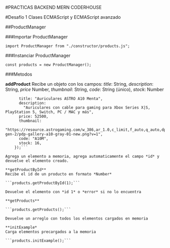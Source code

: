 #PRACTICAS BACKEND MERN CODERHOUSE

#Desafío 1
Clases ECMAScript y ECMAScript avanzado

##ProductManager

###Importar ProductManager

`import ProductManager from "./constructor/products.js";`

###Instanciar ProductManager

`const products = new ProductManager();`

###Metodos

**addProduct**
Recibe un objeto con los campos:
_title_: String,
_description_: String,
_price_ Number,
_thumbnail_: String,
_code_: String (único),
_stock_: Number

````products.addProduct({
      title: "Auriculares ASTRO A10 Menta",
      description:
        "Auriculares con cable para gaming para Xbox Series X|S, PlayStation 5, Switch, PC / MAC y más",
      price: 52500,
      thumbnail:
        "https://resource.astrogaming.com/w_386,ar_1.0,c_limit,f_auto,q_auto,dpr_2.0/d_transparent.gif/content/dam/astro/en/products/a10-gen-2/pdp-gallery-a10-gray-01-new.png?v=1",
      code: "A10M",
      stock: 16,
    });```

Agrega un elemento a memoria, agrega automaticamente el campo *id* y devuelve el elemento creado.

**getProductById**
Recibe el id de un producto en formato *Number*

```products.getProductById(1);```

Devuelve el elemento con *id 1* o *error* si no lo encuentra

**getProducts**

```products.getProducts();```

Devuelve un arreglo con todos los elementos cargados en memoria

**initExample*
Carga elementos precargados a la memoria

```products.initExample();```
````
